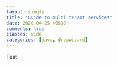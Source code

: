 ```yaml
---
layout: single
title: "Guide to multi tenant services"
date: 2020-04-25 +0530
comments: true
classes: wide
categories: [java, dropwizard]
---
```


Test
